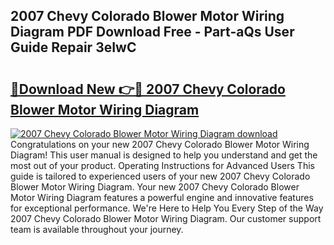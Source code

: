## 2007 Chevy Colorado Blower Motor Wiring Diagram PDF Download Free - Part-aQs User Guide Repair 3eIwC

# <h2><a href="http://dfjfyv.blite.top/?on=2007+Chevy+Colorado+Blower+Motor+Wiring+Diagram">🔗Download New 👉🔴 2007 Chevy Colorado Blower Motor Wiring Diagram</a></h2>

[![2007 Chevy Colorado Blower Motor Wiring Diagram download](https://i.imgur.com/lujVjoI.png)](http://dfjfyv.blite.top/?on=2007+Chevy+Colorado+Blower+Motor+Wiring+Diagram)
Congratulations on your new 2007 Chevy Colorado Blower Motor Wiring Diagram! This user manual is designed to help you understand and get the most out of your product. Operating Instructions for Advanced Users This guide is tailored to experienced users of your new 2007 Chevy Colorado Blower Motor Wiring Diagram. Your new 2007 Chevy Colorado Blower Motor Wiring Diagram features a powerful engine and innovative features for exceptional performance. We're Here to Help You Every Step of the Way 2007 Chevy Colorado Blower Motor Wiring Diagram. Our customer support team is available throughout your journey.

